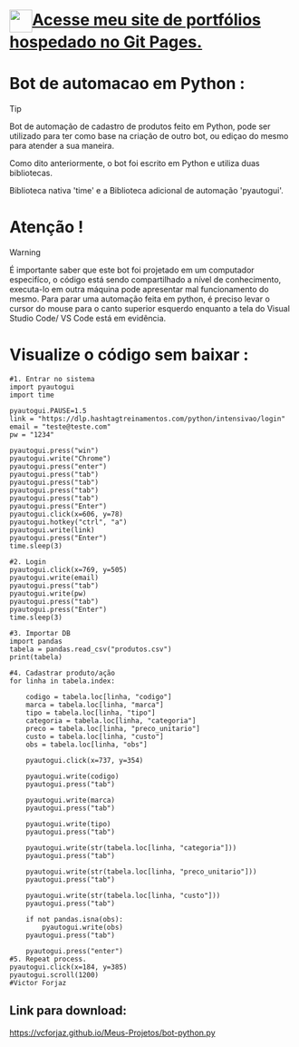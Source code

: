 <h1><a href="https://vcforjaz.github.io/Meus-Projetos/"><img align="center" width="40px" src="https://vcforjaz.github.io/Meus-Projetos/favicon.ico"></a><a href="https://vcforjaz.github.io/Meus-Projetos/"><span>Acesse meu site de portfólios hospedado no Git Pages.</span></a></h1>

# Bot de automacao em Python :
> [!Tip]
> <p>Bot de automação de cadastro de produtos feito em Python, pode ser utilizado para ter como base na criação de outro bot, ou ediçao do mesmo para atender a sua maneira.</p>
<p>Como dito anteriormente, o bot foi escrito em Python e utiliza duas bibliotecas. </p>
<p>Biblioteca nativa 'time' e a Biblioteca adicional de automação 'pyautogui'.</p>

# Atenção !
> [!WARNING]
> É importante saber que este bot foi projetado em um computador especifíco, o código está sendo compartilhado a nível de conhecimento, executa-lo em outra máquina pode apresentar mal funcionamento do mesmo. Para parar uma automação feita em python, é preciso levar o cursor do mouse para o canto superior esquerdo enquanto a tela do Visual Studio Code/ VS Code está em evidência.

# Visualize o código sem baixar :
    #1. Entrar no sistema
    import pyautogui        
    import time
    
    pyautogui.PAUSE=1.5
    link = "https://dlp.hashtagtreinamentos.com/python/intensivao/login"
    email = "teste@teste.com"
    pw = "1234"
    
    pyautogui.press("win")
    pyautogui.write("Chrome")
    pyautogui.press("enter")
    pyautogui.press("tab")
    pyautogui.press("tab")
    pyautogui.press("tab")
    pyautogui.press("tab")
    pyautogui.press("Enter")
    pyautogui.click(x=606, y=78)
    pyautogui.hotkey("ctrl", "a")
    pyautogui.write(link)
    pyautogui.press("Enter")
    time.sleep(3)
    
    #2. Login
    pyautogui.click(x=769, y=505)
    pyautogui.write(email)
    pyautogui.press("tab")
    pyautogui.write(pw)
    pyautogui.press("tab")
    pyautogui.press("Enter")
    time.sleep(3)
    
    #3. Importar DB
    import pandas
    tabela = pandas.read_csv("produtos.csv")
    print(tabela)

    #4. Cadastrar produto/ação
    for linha in tabela.index:

        codigo = tabela.loc[linha, "codigo"]
        marca = tabela.loc[linha, "marca"]
        tipo = tabela.loc[linha, "tipo"]
        categoria = tabela.loc[linha, "categoria"]
        preco = tabela.loc[linha, "preco_unitario"]
        custo = tabela.loc[linha, "custo"]
        obs = tabela.loc[linha, "obs"]
        
        pyautogui.click(x=737, y=354)
    
        pyautogui.write(codigo)
        pyautogui.press("tab")
    
        pyautogui.write(marca)
        pyautogui.press("tab")
    
        pyautogui.write(tipo)
        pyautogui.press("tab")
    
        pyautogui.write(str(tabela.loc[linha, "categoria"]))
        pyautogui.press("tab")
    
        pyautogui.write(str(tabela.loc[linha, "preco_unitario"]))
        pyautogui.press("tab")
    
        pyautogui.write(str(tabela.loc[linha, "custo"]))
        pyautogui.press("tab")
    
        if not pandas.isna(obs):
            pyautogui.write(obs)
        pyautogui.press("tab")
    
        pyautogui.press("enter")
    #5. Repeat process.
    pyautogui.click(x=184, y=385)
    pyautogui.scroll(1200)
    #Victor Forjaz

## Link para download:
https://vcforjaz.github.io/Meus-Projetos/bot-python.py

